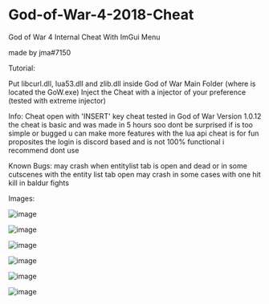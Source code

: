 # God-of-War-4-2018-Cheat
God of War 4 Internal Cheat With ImGui Menu

made by jma#7150

Tutorial:

Put libcurl.dll, lua53.dll and zlib.dll inside God of War Main Folder (where is located the GoW.exe)
Inject the Cheat with a injector of your preference (tested with extreme injector)

Info: 
Cheat open with 'INSERT' key
cheat tested in God of War Version 1.0.12
the cheat is basic and was made in 5 hours soo dont be surprised if is too simple or bugged
u can make more features with the lua api
cheat is for fun proposites
the login is discord based and is not 100% functional i recommend dont use

Known Bugs:
may crash when entitylist tab is open and dead or in some cutscenes with the entity list tab open
may crash in some cases with one hit kill in baldur fights

Images:

![image](https://user-images.githubusercontent.com/58450502/181363638-bb3e9547-d852-42c0-b649-d3d874ff926c.png)

![image](https://user-images.githubusercontent.com/58450502/181363710-7fd401f4-3a89-4765-931e-a3d59b0c335b.png)

![image](https://user-images.githubusercontent.com/58450502/181363856-79d5dff2-1828-4934-bac3-16ca128a69af.png)

![image](https://user-images.githubusercontent.com/58450502/181363892-f3de5ff3-a634-4f4c-bc38-ce07e37a15fe.png)

![image](https://user-images.githubusercontent.com/58450502/181363933-5c05a41c-b442-4030-8280-9dc89e254268.png)

![image](https://user-images.githubusercontent.com/58450502/181363979-69e44582-9678-4c66-9d3d-425da5efbbb9.png)
